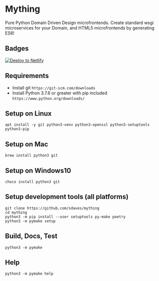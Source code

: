 # Mything

Pure Python Domain Driven Design microfrontends. Create standard wsgi microservices for your Domain, and HTML5 microfrontends by generating ES6!

## Badges

[![Deploy to Netlify](https://www.netlify.com/img/deploy/button.svg)](https://app.netlify.com/start/deploy?repository=https://github.com/sdaves/mything)

## Requirements

- Install git `https://git-scm.com/downloads`
- Install Python 3.7.6 or greater with pip included `https://www.python.org/downloads/`

## Setup on Linux

    apt install -y git python3-venv python3-openssl python3-setuptools python3-pip 
    
## Setup on Mac

    brew install python3 git
    
## Setup on Windows10

    choco install python3 git

## Setup development tools (all platforms)

    git clone https://github.com/sdaves/mything
    cd mything
    python3 -m pip install --user setuptools py-make poetry
    python3 -m pymake setup

## Build, Docs, Test

    python3 -m pymake

## Help

    python3 -m pymake help
